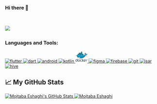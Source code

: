 ### Hi there 👋

# ![](https://komarev.com/ghpvc/?username=mes71&color=green&label=Visitors)

<h3 align="left">Languages and Tools:</h3>
<p> <a href="https://flutter.dev/" target="_blank" rel="noreferrer"> <img src="https://www.vectorlogo.zone/logos/flutterio/flutterio-icon.svg" alt="flutter" width="40" height="40"/> </a> 
<a href="https://dart.dev/" target="_blank" rel="noreferrer"> <img src="https://www.vectorlogo.zone/logos/dartlang/dartlang-icon.svg" alt="dart" width="40" height="40"/> </a>
<a href="https://developer.android.com/" target="_blank" rel="noreferrer"> <img src="https://www.vectorlogo.zone/logos/android/android-icon.svg" alt="android" width="40" height="40"/> </a>
<a href="https://kotlinlang.org/" target="_blank" rel="noreferrer"> <img src="https://www.vectorlogo.zone/logos/kotlinlang/kotlinlang-icon.svg" alt="kotlin" width="40" height="40"/> </a>
<a href="https://www.docker.com/" target="_blank" rel="noreferrer"> <img src="https://raw.githubusercontent.com/devicons/devicon/master/icons/docker/docker-original-wordmark.svg" alt="docker" width="40" height="40"/> </a>
<a href="https://www.figma.com/" target="_blank" rel="noreferrer"> <img src="https://www.vectorlogo.zone/logos/figma/figma-icon.svg" alt="figma" width="40" height="40"/> </a> 
<a href="https://firebase.google.com/" target="_blank" rel="noreferrer"> <img src="https://www.vectorlogo.zone/logos/firebase/firebase-icon.svg" alt="firebase" width="40" height="40"/> </a> 
<a href="https://git-scm.com/" target="_blank" rel="noreferrer"> <img src="https://www.vectorlogo.zone/logos/git-scm/git-scm-icon.svg" alt="git" width="40" height="40"/> </a>
<a href="https://isar.dev/" target="_blank" rel="noreferrer"> <img src="https://isar.dev/isar.svg" alt="isar" width="40" height="40"/> </a>
<a href="https://hive.com/" target="_blank" rel="noreferrer"> <img src="https://www.vectorlogo.zone/logos/apache_hive/apache_hive-icon.svg" alt="hive" width="40" height="40"/> </a>

 </p>

## &#x1f4c8; My GitHub Stats
<a href="https://github.com/in/mes71">
  <img src="https://github-readme-stats.vercel.app/api?username=mes71&show_icons=true&line_height=27&count_private=true&title_color=ffffff&text_color=c9cacc&icon_color=2bbc8a&bg_color=1d1f21" alt="Mojtaba Eshaghi's GitHub Stats" />
</a>

<a href="https://github.com/in/mes71">
  <img  src="https://github-readme-stats.vercel.app/api/top-langs?username=mes71&hide=Jupyter Notebook,html&title_color=ffffff&text_color=c9cacc&icon_color=2bbc8a&bg_color=1d1f21" alt="Mojtaba Eshaghi" width="300" height="282"/>
</a>
